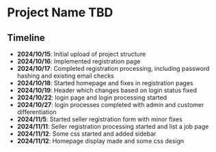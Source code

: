 # Project Name TBD


## Timeline
- **2024/10/15**: Initial upload of project structure
- **2024/10/16**: Implemented registration page
- **2024/10/17**: Completed registration processing, including password hashing and existing email checks
- **2024/10/18**: Started homepage and fixes in registration pages
- **2024/10/19**: Header which changes based on login status fixed
- **2024/10/22**: login page and login processing started
- **2024/10/27**: login processes completed with admin and customer differentiation
- **2024/11/5**:  Started seller registration form with minor fixes
- **2024/11/11**: Seller registration processing started and list a job page
- **2024/11/12**: Some css started and added sidebar
- **2024/11/12**: Homepage display made and some css design
